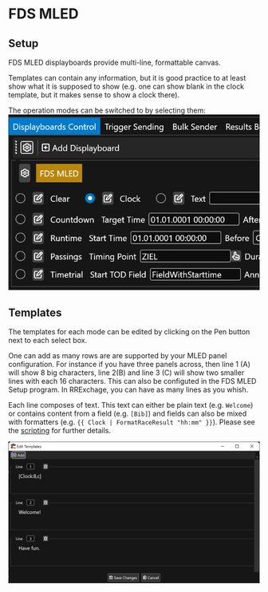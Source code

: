﻿# FDS MLED

## Setup

FDS MLED displayboards provide multi-line, formattable canvas. 

Templates can contain any information, but it is good practice to at least show what it is supposed to show (e.g. one can show blank in the clock template, but it makes sense to show a clock there).

The operation modes can be switched to by selecting them: 
![Screenshot](../switchingmodes.png)

## Templates

The templates for each mode can be edited by clicking on the Pen button next to each select box. 

One can add as many rows are are supported by your MLED panel configuration. For instance if you have three panels across, then line 1 (A) will show 8 big characters, line 2(B) and line 3 (C) will show two smaller lines with each 16 characters. This can also be configuted in the FDS MLED Setup program. In RRExchage, you can have as many lines as you whish. 

Each line composes of text. This text can either be plain text (e.g. `Welcome`) or contains content from a field (e.g. `[Bib]`) and fields can also be mixed with formatters (e.g. `{{ Clock | FormatRaceResult "hh:mm" }}`). Please see the [scripting](scripting.md) for further details.

![Screenshot](../edittemplate.png)

